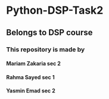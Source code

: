 # Python-DSP-Task2
## Belongs to DSP course 

### This repository is made by 
#### Mariam Zakaria      sec 2
#### Rahma Sayed         sec 1
#### Yasmin Emad         sec 2

